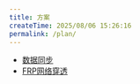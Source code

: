 ```yaml
---
title: 方案
createTime: 2025/08/06 15:26:16
permalink: /plan/
---
```


- [数据同步](./数据同步.md)
- [FRP网络穿透](./FRP网络穿透.md)
